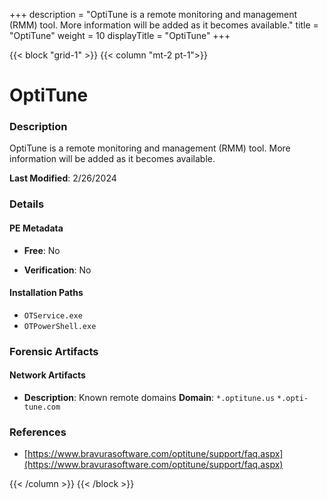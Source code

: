 +++
description = "OptiTune is a remote monitoring and management (RMM) tool. More information will be added as it becomes available."
title = "OptiTune"
weight = 10
displayTitle = "OptiTune"
+++


{{< block "grid-1" >}}
{{< column "mt-2 pt-1">}}

# OptiTune


### Description

OptiTune is a remote monitoring and management (RMM) tool. More information will be added as it becomes available.



**Last Modified**: 2/26/2024

### Details


#### PE Metadata


- **Free**: No

- **Verification**: No




#### Installation Paths
- `OTService.exe`
- `OTPowerShell.exe`

### Forensic Artifacts




#### Network Artifacts

- **Description**: Known remote domains
  **Domain**: `*.optitune.us` `*.opti-tune.com`





### References
- [https://www.bravurasoftware.com/optitune/support/faq.aspx](https://www.bravurasoftware.com/optitune/support/faq.aspx)



{{< /column >}}
{{< /block >}}
